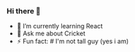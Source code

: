 ### Hi there 👋


- 🌱 I’m currently learning React
- 💬 Ask me about Cricket
- ⚡ Fun fact: # I'm not tall guy (yes i am)

